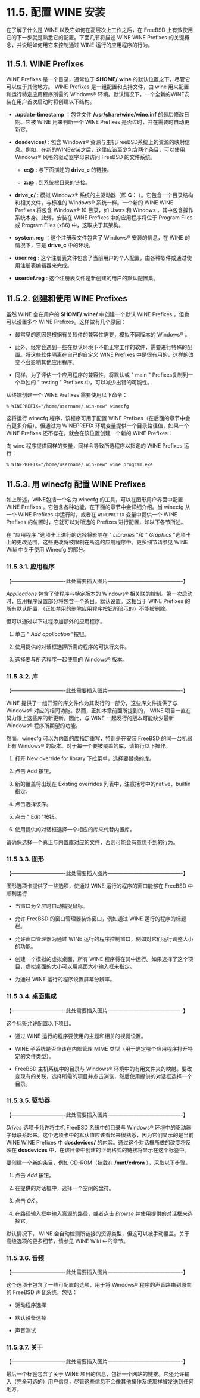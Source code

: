 # 11.5. 配置 WINE 安装

在了解了什么是 WINE 以及它如何在高层次上工作之后，在 FreeBSD 上有效使用它的下一步就是熟悉它的配置。下面几节将描述 WINE  WINE Prefixes 的关键概念，并说明如何用它来控制通过 WINE 运行的应用程序的行为。

## 11.5.1. WINE Prefixes
WINE Prefixes 是一个目录，通常位于 **$HOME/.wine** 的默认位置之下，尽管它可以位于其他地方。 WINE Prefixes 是一组配置和支持文件，由 wine 用来配置和运行特定应用程序所需的 Windows® 环境。默认情况下，一个全新的WINE安装在用户首次启动时将创建以下结构。

- **.update-timestamp** ：包含文件 **/usr/share/wine/wine.inf** 的最后修改日期。它被 WINE 用来判断一个 WINE Prefixes 是否过时，并在需要时自动更新它。

- **dosdevices/** : 包含 Windows® 资源与主机FreeBSD系统上的资源的映射信息。例如，在新的WINE安装之后，这里应该至少包含两个条目，可以使用 Windows® 风格的驱动器字母来访问 FreeBSD 的文件系统。

    - **c:@** : 与下面描述的 **drive_c** 的链接。

    - **z:@** : 到系统根目录的链接。

- **drive_c/** : 模拟 Windows® 系统的主驱动器（即 **C：** ）。它包含一个目录结构和相关文件，与标准的 Windows® 系统一样。一个新的 WINE  WINE Prefixes 将包含 Windows® 10 目录，如 Users 和 Windows ，其中包含操作系统本身。此外，安装在 WINE Prefixes 中的应用程序将位于 Program Files 或 Program Files (x86) 中，这取决于其架构。

- **system.reg** ：这个注册表文件包含了 Windows® 安装的信息，在 WINE 的情况下，它是 **drive_c** 中的环境。

- **user.reg** : 这个注册表文件包含了当前用户的个人配置，由各种软件或通过使用注册表编辑器来完成。

- **userdef.reg** : 这个注册表文件是新创建的用户的默认配置集。

## 11.5.2. 创建和使用 WINE Prefixes
虽然 WINE 会在用户的 **$HOME/.wine/** 中创建一个默认 WINE Prefixes ，但也可以设置多个 WINE Prefixes。这样做有几个原因：

- 最常见的原因是根据有关软件的兼容性需要，模拟不同版本的 Windows® 。

- 此外，经常会遇到一些在默认环境下不能正常工作的软件，需要进行特殊的配置。将这些软件隔离在自己的自定义 WINE Prefixes 中是很有用的，这样的改变不会影响其他应用程序。

- 同样，为了评估一个应用程序的兼容性，将默认或 " main " Prefixes复制到一个单独的 " testing " Prefixes 中，可以减少出错的可能性。

从终端创建一个 WINE Prefixes 需要使用以下命令：
```
% WINEPREFIX="/home/username/.win-new" winecfg
```
这将运行 winecfg 程序，该程序可用于配置 WINE Prefixes（在后面的章节中会有更多介绍）。但通过为 WINEPREFIX 环境变量提供一个目录路径值，如果一个 WINE Prefixes 还不存在，就会在该位置创建一个新的 WINE Prefixes：

向 wine 程序提供同样的变量，同样会导致所选程序以指定的 WINE Prefixes 运行：
```
% WINEPREFIX="/home/username/.win-new" wine program.exe
```
## 11.5.3. 用 winecfg 配置 WINE Prefixes
如上所述，WINE包括一个名为 winecfg 的工具，可以在图形用户界面中配置 WINE Prefixes 。它包含各种功能，在下面的章节中会详细介绍。当 winecfg 从一个 WINE Prefixes 中运行时，或者在 `WINEPREFIX` 变量中提供一个 WINE Prefixes 的位置时，它就可以对所选的 Prefixes 进行配置，如以下各节所述。

在 "应用程序 "选项卡上进行的选择将影响在 " *Libraries* "和 " *Graphics* "选项卡上的更改范围，这些更改将被限制在所选的应用程序中。更多细节请参见 WINE Wiki 中关于使用 Winecfg 的部分。

### 11.5.3.1. 应用程序
【——————————-此处需要插入图片­——————————————-】

 *Applications* 包含了使程序与特定版本的 Windows® 相关联的控制。第一次启动时，应用程序设置部分将包含一个条目。默认设置。这相当于 WINE Prefixes 的所有默认配置，（正如禁用的删除应用程序按钮所暗示的）不能被删除。

但可以通过以下过程添加额外的应用程序。

1. 单击 " *Add application* "按钮。

2. 使用提供的对话框选择所需的程序的可执行文件。

3. 选择要与所选程序一起使用的 Windows® 版本。

### 11.5.3.2. 库
【——————————-此处需要插入图片­——————————————-】

WINE 提供了一组开源的库文件作为其发行的一部分，这些库文件提供了与 Windows® 对应的相同功能。然而，正如本章前面所提到的， WINE 项目一直在努力跟上这些库的新更新。因此，与 WINE 一起发行的版本可能缺少最新 Windows® 程序所期望的功能。

然而，winecfg 可以为内置的库指定重写，特别是在安装 FreeBSD 的同一台机器上有 Windows® 的版本。对于每一个要被覆盖的库，请执行以下操作。

1. 打开 New override for library 下拉菜单，选择要替换的库。

2. 点击 Add 按钮。

3. 新的覆盖将出现在 Existing overrides 列表中，注意括号中的native、builtin指定。

4. 点击选择该库。

5. 点击 " Edit "按钮。

6. 使用提供的对话框选择一个相应的库来代替内置库。

请确保选择一个真正与内置库对应的文件，否则可能会有意想不到的行为。

### 11.5.3.3. 图形
【——————————-此处需要插入图片­——————————————-】

图形选项卡提供了一些选项，使通过 WINE 运行的程序的窗口能够在 FreeBSD 中顺利运行

- 当窗口为全屏时自动捕捉鼠标。

- 允许 FreeBSD 的窗口管理器装饰窗口，例如通过 WINE 运行的程序的标题栏。

- 允许窗口管理器为通过 WINE 运行的程序控制窗口，例如对它们运行调整大小的功能。

- 创建一个模拟的虚拟桌面，所有 WINE 程序将在其中运行。如果选择了这个项目，虚拟桌面的大小可以用桌面大小输入框来指定。

- 为通过 WINE 运行的程序设置屏幕分辨率。

### 11.5.3.4. 桌面集成
【——————————-此处需要插入图片­——————————————-】

这个标签允许配置以下项目。

- 通过 WINE 运行的程序要使用的主题和相关的视觉设置。

-  WINE 子系统是否应该在内部管理 MIME 类型（用于确定哪个应用程序打开特定的文件类型）。

-  FreeBSD 主机系统中的目录与 Windows® 环境中的有用文件夹的映射。要改变现有的关联，选择所需的项目并点击浏览，然后使用提供的对话框选择一个目录。

### 11.5.3.5. 驱动器
【——————————-此处需要插入图片­——————————————-】

 *Drives* 选项卡允许将主机 FreeBSD 系统中的目录与 Windows® 环境中的驱动器字母联系起来。这个选项卡中的默认值应该看起来很熟悉，因为它们显示的是当前 WINE  WINE Prefixes 中 **dosdevices/** 的内容。通过这个对话框所做的改变将反映在 **dosdevices** 中，在该目录中创建的正确格式的链接将显示在这个标签中。

要创建一个新的条目，例如 CD-ROM（挂载在 **/mnt/cdrom** ），采取以下步骤。

1. 点击 _Add_ 按钮。

2. 在提供的对话框中，选择一个空闲的盘符。

3. 点击 *OK* 。

4. 在路径输入框中输入资源的路径，或者点击 _Browse_ 并使用提供的对话框来选择它。

默认情况下， WINE 会自动检测所链接的资源类型，但这可以被手动覆盖。关于高级选项的更多细节，请参见 WINE Wiki 中的章节。

### 11.5.3.6. 音频
【——————————-此处需要插入图片­——————————————-】

这个选项卡包含了一些可配置的选项，用于将 Windows® 程序的声音路由到原生的 FreeBSD 声音系统，包括：

- 驱动程序选择

- 默认设备选择

- 声音测试

### 11.5.3.7. 关于
【——————————-此处需要插入图片­——————————————-】

最后一个标签包含了关于 WINE 项目的信息，包括一个网站的链接。它还允许输入（完全可选的）用户信息，尽管这些信息不会像其他操作系统那样被发送到任何地方。
